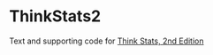 ThinkStats2
===========


Text and supporting code for [Think Stats, 2nd Edition](http://greenteapress.com/thinkstats2/index.html)
